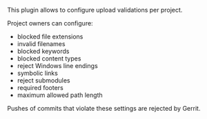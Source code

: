 This plugin allows to configure upload validations per project.

Project owners can configure:

- blocked file extensions
- invalid filenames
- blocked keywords
- blocked content types
- reject Windows line endings
- symbolic links
- reject submodules
- required footers
- maximum allowed path length

Pushes of commits that violate these settings are rejected by Gerrit.
